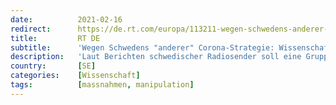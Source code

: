 ```yaml
---
date:          2021-02-16
redirect:      https://de.rt.com/europa/113211-wegen-schwedens-anderer-corona-strategie/
title:         RT DE
subtitle:      'Wegen Schwedens "anderer" Corona-Strategie: Wissenschaftler sollen Öffentlichkeit manipuliert haben'
description:   'Laut Berichten schwedischer Radiosender soll eine Gruppe aus Wissenschaftlern und Akademikern durch eine Social-Media-Kampagne versucht haben, Schwedens Ruf im Ausland aufgrund seiner "anderen" Corona-Strategie zu diskreditieren, die auf Freiwilligkeit der Bevölkerung setzt.'
country:       [SE]
categories:    [Wissenschaft]
tags:          [massnahmen, manipulation]
---
```

